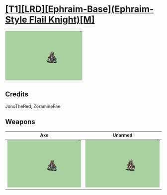 # [\[T1\]\[LRD\]\[Ephraim-Base\]\(Ephraim-Style Flail Knight\)\[M\]](./)

<img src="./4.%20Axe/Axe_000.png" alt="[T1][LRD][Ephraim-Base](Ephraim-Style Flail Knight)[M] standing" />

## Credits

JonoTheRed, ZoramineFae

## Weapons


|Axe |Unarmed |
|  :---: | :---: |
| <img alt="Axe animation" src="./4.%20Axe/Axe.gif" /> | <img alt="Unarmed animation" src="./8.%20Unarmed/Unarmed.gif" /> |
